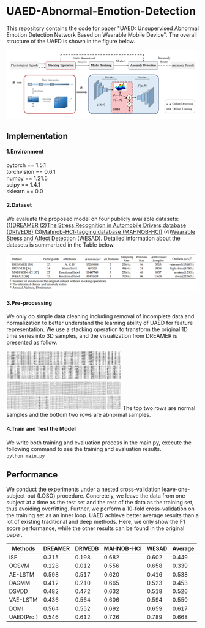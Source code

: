 # UAED-Abnormal-Emotion-Detection
This repository contains the code for paper "UAED: Unsupervised Abnormal Emotion Detection Network Based on Wearable Mobile Device". The overall structure of the UAED is shown in the figure below.  

<img src="https://github.com/zjiaqi725/UAED-Abnormal-Emotion-Detection/blob/main/image/UAED.png" width="700" >  

## Implementation 
#### 1.Environment  
pytorch == 1.5.1  
torchvision == 0.6.1  
numpy == 1.21.5  
scipy == 1.4.1  
sklearn == 0.0  
#### 2.Dataset  
We evaluate the proposed model on four publicly available datasets: (1)[DREAMER](https://zenodo.org/record/546113/accessrequest) (2)[The Stress Recognition in Automobile Drivers database (DRIVEDB)](https://www.physionet.org/content/drivedb/1.0.0/) (3)[Mahnob-HCI-tagging database (MAHNOB-HCI)](https://mahnob-db.eu/hci-tagging/) (4)[Wearable Stress and Affect Detection (WESAD)](https://ubicomp.eti.uni-siegen.de/home/datasets/icmi18/). Detailed information about the datasets is summarized in the Table below.  

<img src="https://github.com/zjiaqi725/UAED-Abnormal-Emotion-Detection/blob/main/image/datasets%20information.png" width="700" >   

#### 3.Pre-processing  
We only do simple data cleaning including removal of incomplete data and normalization to better understand the learning ability of UAED for feature representation.
We use a stacking operation to transform the original 1D time series into 3D samples, and the visualization from DREAMER is presented as follow.  

<img src="https://github.com/zjiaqi725/UAED-Abnormal-Emotion-Detection/blob/main/image/normal_samples.png" width="300" >  
<img src="https://github.com/zjiaqi725/UAED-Abnormal-Emotion-Detection/blob/main/image/abnormal_samples.png" width="300" >  
The top two rows are normal samples and the bottom two rows are abnormal samples.  

#### 4.Train and Test the Model  
We write both training and evaluation process in the main.py, execute the following command to see the training and evaluation results.  
`python main.py`

## Performance  
We conduct the experiments under a nested cross-validation leave-one-subject-out (LOSO) procedure. Concretely, we leave the data from one subject at a time as the test set and the rest of the data as the training set, thus avoiding overfitting. Further, we perform a 10-fold cross-validation on the training set as an inner loop. 
UAED achieve better average results than a lot of existing traditional and deep methods. Here, we only show the F1 score performance, while the other results can be found in the original paper.

Methods  | DREAMER  | DRIVEDB | MAHNOB-HCI | WESAD | Average
 ---- | ----- | ------  | ------  | ------  | ------
 ISF  | 0.315 | 0.198 | 0.682 | 0.602 | 0.449
 OCSVM  | 0.128 | 0.012 | 0.556 | 0.658 | 0.339
 AE-LSTM  | 0.598 | 0.517 | 0.620 | 0.416 | 0.538
 DAGMM  | 0.412 | 0.210 | 0.665 | 0.523 | 0.453
 DSVDD  | 0.482 | 0.472 | 0.632 | 0.518| 0.526
 VAE-LSTM  | 0.436 | 0.564 | 0.606 | 0.594 | 0.550
 DOMI  | 0.564 | 0.552 | 0.692 | 0.659 | 0.617
 UAED(Pro.) | 0.546 | 0.612 | 0.726 | 0.789 | 0.668
